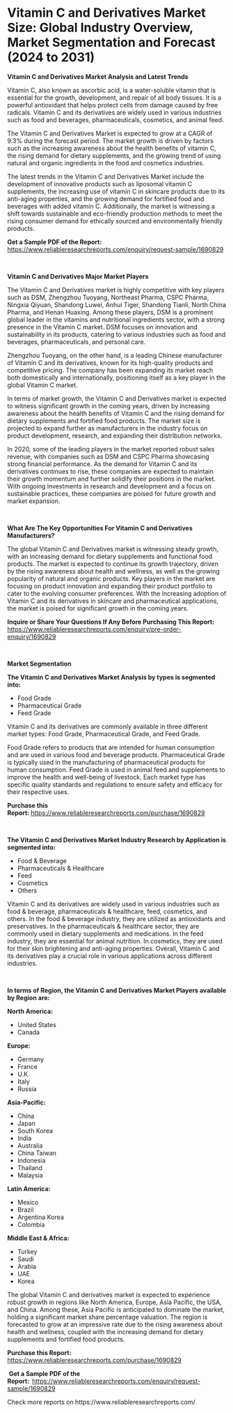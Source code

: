 <p><h1>Vitamin C and Derivatives Market Size: Global Industry Overview, Market Segmentation and Forecast (2024 to 2031)</h1></p><p><strong>Vitamin C and Derivatives Market Analysis and Latest Trends</strong></p>
<p><p>Vitamin C, also known as ascorbic acid, is a water-soluble vitamin that is essential for the growth, development, and repair of all body tissues. It is a powerful antioxidant that helps protect cells from damage caused by free radicals. Vitamin C and its derivatives are widely used in various industries such as food and beverages, pharmaceuticals, cosmetics, and animal feed.</p><p>The Vitamin C and Derivatives Market is expected to grow at a CAGR of 9.3% during the forecast period. The market growth is driven by factors such as the increasing awareness about the health benefits of vitamin C, the rising demand for dietary supplements, and the growing trend of using natural and organic ingredients in the food and cosmetics industries.</p><p>The latest trends in the Vitamin C and Derivatives Market include the development of innovative products such as liposomal vitamin C supplements, the increasing use of vitamin C in skincare products due to its anti-aging properties, and the growing demand for fortified food and beverages with added vitamin C. Additionally, the market is witnessing a shift towards sustainable and eco-friendly production methods to meet the rising consumer demand for ethically sourced and environmentally friendly products.</p></p>
<p><strong>Get a Sample PDF of the Report:&nbsp;</strong> <a href="https://www.reliableresearchreports.com/enquiry/request-sample/1690829">https://www.reliableresearchreports.com/enquiry/request-sample/1690829</a></p>
<p>&nbsp;</p>
<p><strong>Vitamin C and Derivatives Major Market Players</strong></p>
<p><p>The Vitamin C and Derivatives market is highly competitive with key players such as DSM, Zhengzhou Tuoyang, Northeast Pharma, CSPC Pharma, Ningxia Qiyuan, Shandong Luwei, Anhui Tiger, Shandong Tianli, North China Pharma, and Henan Huaxing. Among these players, DSM is a prominent global leader in the vitamins and nutritional ingredients sector, with a strong presence in the Vitamin C market. DSM focuses on innovation and sustainability in its products, catering to various industries such as food and beverages, pharmaceuticals, and personal care.</p><p>Zhengzhou Tuoyang, on the other hand, is a leading Chinese manufacturer of Vitamin C and its derivatives, known for its high-quality products and competitive pricing. The company has been expanding its market reach both domestically and internationally, positioning itself as a key player in the global Vitamin C market.</p><p>In terms of market growth, the Vitamin C and Derivatives market is expected to witness significant growth in the coming years, driven by increasing awareness about the health benefits of Vitamin C and the rising demand for dietary supplements and fortified food products. The market size is projected to expand further as manufacturers in the industry focus on product development, research, and expanding their distribution networks.</p><p>In 2020, some of the leading players in the market reported robust sales revenue, with companies such as DSM and CSPC Pharma showcasing strong financial performance. As the demand for Vitamin C and its derivatives continues to rise, these companies are expected to maintain their growth momentum and further solidify their positions in the market. With ongoing investments in research and development and a focus on sustainable practices, these companies are poised for future growth and market expansion.</p></p>
<p>&nbsp;</p>
<p><strong>What Are The Key Opportunities For Vitamin C and Derivatives Manufacturers?</strong></p>
<p><p>The global Vitamin C and Derivatives market is witnessing steady growth, with an increasing demand for dietary supplements and functional food products. The market is expected to continue its growth trajectory, driven by the rising awareness about health and wellness, as well as the growing popularity of natural and organic products. Key players in the market are focusing on product innovation and expanding their product portfolio to cater to the evolving consumer preferences. With the increasing adoption of Vitamin C and its derivatives in skincare and pharmaceutical applications, the market is poised for significant growth in the coming years.</p></p>
<p><strong>Inquire or Share Your Questions If Any Before Purchasing This Report:</strong> <a href="https://www.reliableresearchreports.com/enquiry/pre-order-enquiry/1690829">https://www.reliableresearchreports.com/enquiry/pre-order-enquiry/1690829</a></p>
<p>&nbsp;</p>
<p><strong>Market Segmentation</strong></p>
<p><strong>The Vitamin C and Derivatives Market Analysis by types is segmented into:</strong></p>
<p><ul><li>Food Grade</li><li>Pharmaceutical Grade</li><li>Feed Grade</li></ul></p>
<p><p>Vitamin C and its derivatives are commonly available in three different market types: Food Grade, Pharmaceutical Grade, and Feed Grade. </p><p>Food Grade refers to products that are intended for human consumption and are used in various food and beverage products. Pharmaceutical Grade is typically used in the manufacturing of pharmaceutical products for human consumption. Feed Grade is used in animal feed and supplements to improve the health and well-being of livestock. Each market type has specific quality standards and regulations to ensure safety and efficacy for their respective uses.</p></p>
<p><strong>Purchase this Report:&nbsp;</strong><a href="https://www.reliableresearchreports.com/purchase/1690829">https://www.reliableresearchreports.com/purchase/1690829</a></p>
<p>&nbsp;</p>
<p><strong>The Vitamin C and Derivatives Market Industry Research by Application is segmented into:</strong></p>
<p><ul><li>Food & Beverage</li><li>Pharmaceuticals & Healthcare</li><li>Feed</li><li>Cosmetics</li><li>Others</li></ul></p>
<p><p>Vitamin C and its derivatives are widely used in various industries such as food & beverage, pharmaceuticals & healthcare, feed, cosmetics, and others. In the food & beverage industry, they are utilized as antioxidants and preservatives. In the pharmaceuticals & healthcare sector, they are commonly used in dietary supplements and medications. In the feed industry, they are essential for animal nutrition. In cosmetics, they are used for their skin brightening and anti-aging properties. Overall, Vitamin C and its derivatives play a crucial role in various applications across different industries.</p></p>
<p>&nbsp;</p>
<p><strong>In terms of Region, the Vitamin C and Derivatives Market Players available by Region are:</strong></p>
<p>
    <p> <strong> North America: </strong>
        <ul>
            <li>United States</li>
            <li>Canada</li>
        </ul>
        </p> 
    <p> <strong> Europe: </strong>
        <ul>
            <li>Germany</li>
            <li>France</li>
            <li>U.K.</li>
            <li>Italy</li>
            <li>Russia</li>
        </ul>
        </p> 
    <p> <strong> Asia-Pacific: </strong>
        <ul>
            <li>China</li>
            <li>Japan</li>
            <li>South Korea</li>
            <li>India</li>
            <li>Australia</li>
            <li>China Taiwan</li>
            <li>Indonesia</li>
            <li>Thailand</li>
            <li>Malaysia</li>
        </ul>
        </p> 
    <p> <strong> Latin America: </strong>
        <ul>
            <li>Mexico</li>
            <li>Brazil</li>
            <li>Argentina Korea</li>
            <li>Colombia</li>
        </ul>
        </p> 
    <p> <strong> Middle East & Africa: </strong>
        <ul>
            <li>Turkey</li>
            <li>Saudi</li>
            <li>Arabia</li>
            <li>UAE</li>
            <li>Korea</li>
        </ul>
    </p>
    </p>
<p><p>The global Vitamin C and derivatives market is expected to experience robust growth in regions like North America, Europe, Asia Pacific, the USA, and China. Among these, Asia Pacific is anticipated to dominate the market, holding a significant market share percentage valuation. The region is forecasted to grow at an impressive rate due to the rising awareness about health and wellness, coupled with the increasing demand for dietary supplements and fortified food products.</p></p>
<p><strong>Purchase this Report: </strong><a href="https://www.reliableresearchreports.com/purchase/1690829">https://www.reliableresearchreports.com/purchase/1690829</a></p>
<p>&nbsp;<strong>Get a Sample PDF of the Report:&nbsp;&nbsp;</strong><a href="https://www.reliableresearchreports.com/enquiry/request-sample/1690829">https://www.reliableresearchreports.com/enquiry/request-sample/1690829</a></p>
<p><strong></strong></p>
<p>Check more reports on https://www.reliableresearchreports.com/</p>